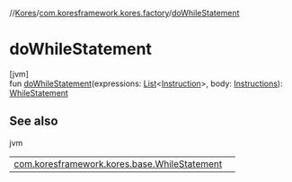 //[Kores](../../index.md)/[com.koresframework.kores.factory](index.md)/[doWhileStatement](do-while-statement.md)

# doWhileStatement

[jvm]\
fun [doWhileStatement](do-while-statement.md)(expressions: [List](https://kotlinlang.org/api/latest/jvm/stdlib/kotlin.collections/-list/index.html)<[Instruction](../com.koresframework.kores/-instruction/index.md)>, body: [Instructions](../com.koresframework.kores/-instructions/index.md)): [WhileStatement](../com.koresframework.kores.base/-while-statement/index.md)

## See also

jvm

| | |
|---|---|
| [com.koresframework.kores.base.WhileStatement](../com.koresframework.kores.base/-while-statement/index.md) |  |
